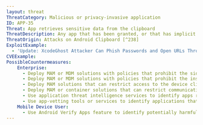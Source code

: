 ```yaml
---
layout: threat
ThreatCategory: Malicious or privacy-invasive application
ID: APP-35
Threat: App retrieves sensitive data from the clipboard
ThreatDescription: Any app that has been granted, or that has implicit OS-level permission to access the clipboard, may collect data left in the clipboard by other activity. A primary example would be using the device clipboard to copy-and-paste a password from an encrypted file to a form field.
ThreatOrigin: Attacks on Android Clipboard [^238]
ExploitExample:
  - 'Update: XcodeGhost Attacker Can Phish Passwords and Open URLs Through Infected Apps [^239]'
CVEExample:
PossibleCountermeasures:
    Enterprise:
      - Deploy MAM or MDM solutions with policies that prohibit the side-loading of apps, which may bypass security checks on the app.
      - Deploy MAM or MDM solutions with policies that prohibit the installation of apps from 3rd party (unofficial) app stores.
      - Deploy MAM solutions that can restrict access to the device clipboard and similar OS-provided services to a whitelist of trusted apps.
      - Deploy MAM or container solutions that can restrict communication between trusted and untrusted apps using the device clipboard, copy-and-paste, and similar OS-provided services.
      - Use application threat intelligence services to identify apps reported to abuse access to the device clipboard or similar OS-provided services to obtain sensitive information.
      - Use app-vetting tools or services to identify applications that appear to abuse access to the device clipboard or similar OS-provided services to obtain sensitive information.
    Mobile Device User:
      - Use Android Verify Apps feature to identify potentially harmful apps.
---
```

